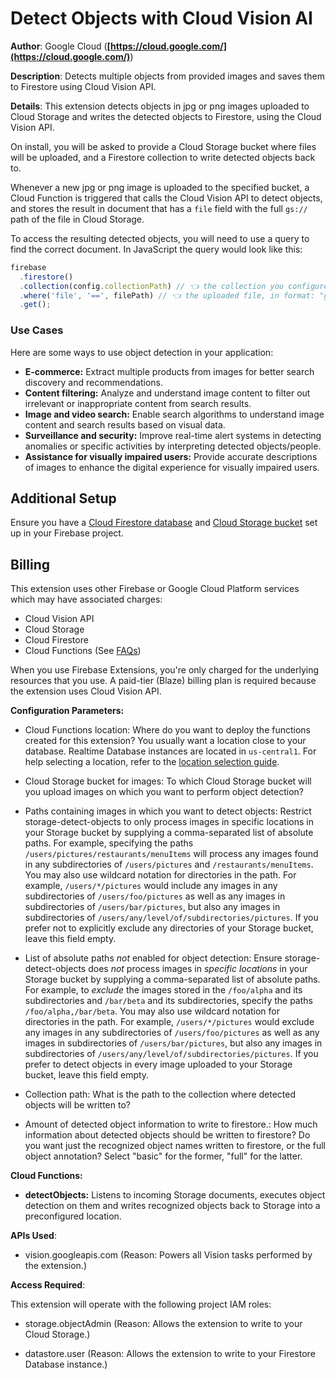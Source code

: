 # Detect Objects with Cloud Vision AI

**Author**: Google Cloud (**[https://cloud.google.com/](https://cloud.google.com/)**)

**Description**: Detects multiple objects from provided images and saves them to Firestore using Cloud Vision API.



**Details**: This extension detects objects in jpg or png images uploaded to Cloud Storage and writes the detected objects to Firestore, using the Cloud Vision API.

On install, you will be asked to provide a Cloud Storage bucket where files will be uploaded, and a Firestore collection to write detected objects back to.

Whenever a new jpg or png image is uploaded to the specified bucket, a Cloud Function is triggered that calls the Cloud Vision API to detect objects, and stores the result in document that has a `file` field with the full `gs://` path of the file in Cloud Storage.

To access the resulting detected objects, you will need to use a query to find the correct document. In JavaScript the query would look like this:

```js
firebase
  .firestore()
  .collection(config.collectionPath) // 👈 the collection you configured
  .where('file', '==', filePath) // 👈 the uploaded file, in format: "gs://${object.bucket}/${object.name}"
  .get();
```

### Use Cases

Here are some ways to use object detection in your application:

- **E-commerce:** Extract multiple products from images for better search discovery and recommendations.
- **Content filtering:** Analyze and understand image content to filter out irrelevant or inappropriate content from search results.
- **Image and video search:** Enable search algorithms to understand image content and search results based on visual data.
- **Surveillance and security:** Improve real-time alert systems in detecting anomalies or specific activities by interpreting detected objects/people.
- **Assistance for visually impaired users:** Provide accurate descriptions of images to enhance the digital experience for visually impaired users.

## Additional Setup

Ensure you have a [Cloud Firestore database](https://firebase.google.com/docs/firestore/quickstart) and [Cloud Storage bucket](https://firebase.google.com/docs/storage) set up in your Firebase project.

## Billing

This extension uses other Firebase or Google Cloud Platform services which may have associated charges:

- Cloud Vision API
- Cloud Storage
- Cloud Firestore
- Cloud Functions (See [FAQs](https://firebase.google.com/support/faq#extensions-pricing))

When you use Firebase Extensions, you're only charged for the underlying resources that you use. A paid-tier (Blaze) billing plan is required because the extension uses Cloud Vision API.




**Configuration Parameters:**

* Cloud Functions location: Where do you want to deploy the functions created for this extension? You usually want a location close to your database. Realtime Database instances are located in `us-central1`. For help selecting a location, refer to the [location selection guide](https://firebase.google.com/docs/functions/locations).

* Cloud Storage bucket for images: To which Cloud Storage bucket will you upload images on which you want to perform object detection?


* Paths containing images in which you want to detect objects: Restrict storage-detect-objects to only process images in specific locations in your Storage bucket by  supplying a comma-separated list of absolute paths. For example, specifying the paths `/users/pictures/restaurants/menuItems` will process any images found in any subdirectories of `/users/pictures` and `/restaurants/menuItems`.
You may also use wildcard notation for directories in the path. For example, `/users/*/pictures` would include any images in any subdirectories of `/users/foo/pictures` as well as any images in subdirectories of `/users/bar/pictures`, but also any images in subdirectories of `/users/any/level/of/subdirectories/pictures`. 
If you prefer not to explicitly exclude any directories of your Storage bucket, leave this field empty.


* List of absolute paths *not* enabled for object detection: Ensure storage-detect-objects does *not* process images in _specific locations_ in your Storage bucket by  supplying a comma-separated list of absolute paths. For example, to *exclude* the images  stored in the `/foo/alpha` and its subdirectories and `/bar/beta` and its subdirectories, specify the paths `/foo/alpha,/bar/beta`.
You may also use wildcard notation for directories in the path. For example, `/users/*/pictures` would exclude any images in any subdirectories of `/users/foo/pictures` as well as any images in subdirectories of `/users/bar/pictures`, but also any images in subdirectories of `/users/any/level/of/subdirectories/pictures`.
If you prefer to detect objects in every image uploaded to your Storage bucket, leave this field empty.


* Collection path: What is the path to the collection where detected objects will be written to?


* Amount of detected object information to write to firestore.: How much information about detected objects should be written to firestore?  Do you want just the recognized object names written to firestore, or the full object annotation? Select \"basic\" for the former, \"full\" for the latter.




**Cloud Functions:**

* **detectObjects:** Listens to incoming Storage documents, executes object detection on them and writes recognized objects back to Storage into a preconfigured location.



**APIs Used**:

* vision.googleapis.com (Reason: Powers all Vision tasks performed by the extension.)



**Access Required**:



This extension will operate with the following project IAM roles:

* storage.objectAdmin (Reason: Allows the extension to write to your Cloud Storage.)

* datastore.user (Reason: Allows the extension to write to your Firestore Database instance.)
